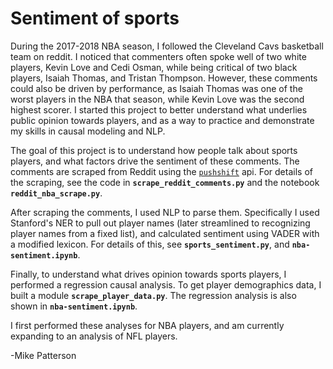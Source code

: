 # Sentiment of sports
During the 2017-2018 NBA season, I followed the Cleveland Cavs basketball team on reddit. I noticed that commenters often spoke well of two white players, Kevin Love and Cedi Osman, while being critical of two black players, Isaiah Thomas, and Tristan Thompson. However, these comments could also be driven by performance, as Isaiah Thomas was one of the worst players in the NBA that season, while Kevin Love was the second highest scorer. I started this project to better understand what underlies public opinion towards players, and as a way to practice and demonstrate my skills in causal modeling and NLP.

The goal of this project is to understand how people talk about sports players, and what factors drive the sentiment of these comments. The comments are scraped from Reddit using the [`pushshift`](https://pushshift.io/) api. For details of the scraping, see the code in **`scrape_reddit_comments.py`** and the notebook **`reddit_nba_scrape.py`**.

After scraping the comments, I used NLP to parse them. Specifically I used Stanford's NER to pull out player names (later streamlined to recognizing player names from a fixed list), and calculated sentiment using VADER with a modified lexicon. For details of this, see **`sports_sentiment.py`**, and **`nba-sentiment.ipynb`**.

Finally, to understand what drives opinion towards sports players, I performed a regression causal analysis. To get player demographics data, I built a module **`scrape_player_data.py`**. The regression analysis is also shown in **`nba-sentiment.ipynb`**.

I first performed these analyses for NBA players, and am currently expanding to an analysis of NFL players.

-Mike Patterson